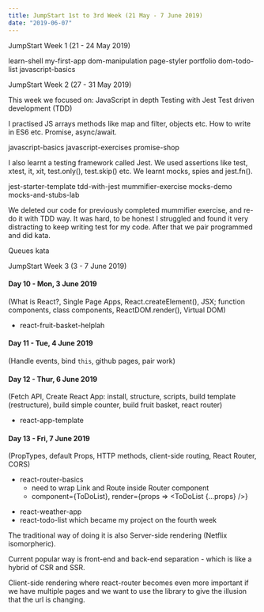 ```yaml
---
title: JumpStart 1st to 3rd Week (21 May - 7 June 2019)
date: "2019-06-07"
---
```


JumpStart Week 1 (21 - 24 May 2019)

learn-shell
my-first-app
dom-manipulation
page-styler
portfolio
dom-todo-list
javascript-basics

JumpStart Week 2 (27 - 31 May 2019)

This week we focused on:
JavaScript in depth
Testing with Jest
Test driven development (TDD)

I practised JS arrays methods like map and filter, objects etc. How to write in ES6 etc. Promise, async/await.

javascript-basics
javascript-exercises
promise-shop

I also learnt a testing framework called Jest. We used assertions like test, xtest, it, xit, test.only(), test.skip() etc. We learnt mocks, spies and jest.fn().

jest-starter-template
tdd-with-jest
mummifier-exercise
mocks-demo
mocks-and-stubs-lab

We deleted our code for previously completed mummifier exercise, and re-do it with TDD way. It was hard, to be honest I struggled and found it very distracting to keep writing test for my code. After that we pair programmed and did kata.

Queues kata

JumpStart Week 3 (3 - 7 June 2019)

 <!-- how to customise h1 font size etcs -->
<!-- how to make h3 margin bottom 0 for this post? -->

#### Day 10 - Mon, 3 June 2019

(What is React?, Single Page Apps, React.createElement(), JSX; function components, class components, ReactDOM.render(), Virtual DOM)

- react-fruit-basket-helplah

#### Day 11 - Tue, 4 June 2019

(Handle events, bind `this`, github pages, pair work)

#### Day 12 - Thur, 6 June 2019

(Fetch API, Create React App: install, structure, scripts, build template (restructure), build simple counter, build fruit basket, react router)

- react-app-template

#### Day 13 - Fri, 7 June 2019

(PropTypes, default Props, HTTP methods, client-side routing, React Router, CORS)

- react-router-basics
  - need to wrap Link and Route inside Router component
  - component={ToDoList}, render={props => <ToDoList {...props} />}

* react-weather-app
* react-todo-list which became my project on the fourth week

The traditional way of doing it is also Server-side rendering (Netflix isomorpheric).

Current popular way is front-end and back-end separation - which is like a hybrid of CSR and SSR.

Client-side rendering where react-router becomes even more important if we have multiple pages and we want to use the library to give the illusion that the url is changing.
